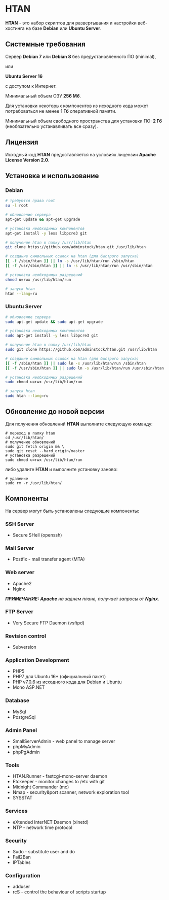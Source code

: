 # HTAN

**HTAN** - это набор скриптов для развертывания и настройки веб-хостинга на базе **Debian** или **Ubuntu Server**.

## Системные требования

Сервер **Debian 7** или **Debian 8** без предустановленного ПО (minimal),

или

**Ubuntu Server 16**

с доступом к Интернет.

Минимальный объем ОЗУ **256 Мб**.

Для установки некоторых компонентов из исходного кода может потребоваться не менее **1 Гб** оперативной памяти.

Минимальный объем свободного пространства для установки ПО: **2 Гб** (необязательно устанавливать все сразу).

## Лицензия

Исходный код **HTAN** предоставляется на условиях лицензии **Apache License Version 2.0**.

## Установка и использование

### Debian

```bash
# требуются права root
su -l root

# обновление сервера
apt-get update && apt-get upgrade

# установка необходимых компонентов
apt-get install -y less libpcre3 git

# получение htan в папку /usr/lib/htan
git clone https://github.com/adminstock/htan.git /usr/lib/htan

# создание символьных ссылок на htan (для быстрого запуска)
[[ -f /sbin/htan ]] || ln -s /usr/lib/htan/run /sbin/htan
[[ -f /usr/sbin/htan ]] || ln -s /usr/lib/htan/run /usr/sbin/htan

# установка необходимых разрешений
chmod u=rwx /usr/lib/htan/run

# запуск htan
htan --lang=ru
```

### Ubuntu Server

```bash
# обновление сервера
sudo apt-get update && sudo apt-get upgrade

# установка необходимых компонентов
sudo apt-get install -y less libpcre3 git

# получение htan в папку /usr/lib/htan
sudo git clone https://github.com/adminstock/htan.git /usr/lib/htan

# создание символьных ссылок на htan (для быстрого запуска)
[[ -f /sbin/htan ]] || sudo ln -s /usr/lib/htan/run /sbin/htan
[[ -f /usr/sbin/htan ]] || sudo ln -s /usr/lib/htan/run /usr/sbin/htan

# установка необходимых разрешений
sudo chmod u=rwx /usr/lib/htan/run

# запуск htan
sudo htan --lang=ru
```

## Обновление до новой версии

Для получения обновлений **HTAN** выполните следующую команду:

```
# переход в папку htan
cd /usr/lib/htan/
# получение обновлений
sudo git fetch origin && \
sudo git reset --hard origin/master
# установка разрешений
sudo chmod u=rwx /usr/lib/htan/run
```

либо удалите **HTAN** и выполните установку заново:

```
# удаление
sudo rm -r /usr/lib/htan/
```

## Компоненты

На сервер могут быть установлены следующие компоненты:

### SSH Server
- Secure SHell (openssh)

### Mail Server
- Postfix - mail transfer agent (MTA)

### Web server
- Apache2
- Nginx

_**ПРИМЕЧАНИЕ:** **Apache** на заднем плане, получает запросы от **Nginx**._

### FTP Server
- Very Secure FTP Daemon (vsftpd)

### Revision control
- Subversion

### Application Development
- PHP5
- PHP7 для Ubuntu 16+ (официальный пакет)
- PHP v7.0.6 из исходного кода для Debian и Ubuntu
- Mono ASP.NET

### Database
- MySql
- PostgreSql

### Admin Panel
- SmallServerAdmin - web panel to manage server
- phpMyAdmin
- phpPgAdmin

### Tools
- HTAN.Runner - fastcgi-mono-server daemon
- Etckeeper - monitor changes to /etc with git
- Midnight Commander (mc)
- Nmap - security&port scanner, network exploration tool
- SYSSTAT

### Services
- eXtended InterNET Daemon (xinetd)
- NTP - network time protocol

### Security
- Sudo - substitute user and do
- Fail2Ban
- IPTables

### Configuration
- adduser
- rcS - control the behaviour of scripts startup
